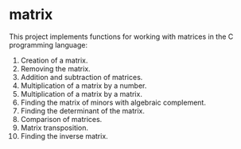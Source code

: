 # matrix
This project implements functions for working with matrices in the C programming language:
1. Creation of a matrix.
2. Removing the matrix.
3. Addition and subtraction of matrices.
4. Multiplication of a matrix by a number.
5. Multiplication of a matrix by a matrix.
6. Finding the matrix of minors with algebraic complement.
7. Finding the determinant of the matrix.
8. Comparison of matrices.
9. Matrix transposition.
10. Finding the inverse matrix.
